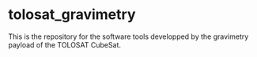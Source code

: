 # tolosat_gravimetry
This is the repository for the software tools developped by the gravimetry payload of the TOLOSAT CubeSat.   
